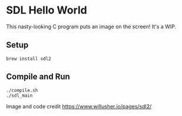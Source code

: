 # SDL Hello World

This nasty-looking C program puts an image on the screen!
It's a WIP.

## Setup

    brew install sdl2

## Compile and Run

    ./compile.sh
    ./sdl_main

Image and code credit https://www.willusher.io/pages/sdl2/

